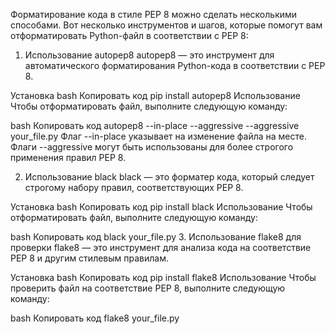 Форматирование кода в стиле PEP 8 можно сделать несколькими способами. Вот несколько инструментов и шагов, которые помогут вам отформатировать Python-файл в соответствии с PEP 8:

1. Использование autopep8
autopep8 — это инструмент для автоматического форматирования Python-кода в соответствии с PEP 8.

Установка
bash
Копировать код
pip install autopep8
Использование
Чтобы отформатировать файл, выполните следующую команду:

bash
Копировать код
autopep8 --in-place --aggressive --aggressive your_file.py
Флаг --in-place указывает на изменение файла на месте. Флаги --aggressive могут быть использованы для более строгого применения правил PEP 8.

2. Использование black
black — это форматер кода, который следует строгому набору правил, соответствующих PEP 8.

Установка
bash
Копировать код
pip install black
Использование
Чтобы отформатировать файл, выполните следующую команду:

bash
Копировать код
black your_file.py
3. Использование flake8 для проверки
flake8 — это инструмент для анализа кода на соответствие PEP 8 и другим стилевым правилам.

Установка
bash
Копировать код
pip install flake8
Использование
Чтобы проверить файл на соответствие PEP 8, выполните следующую команду:

bash
Копировать код
flake8 your_file.py
